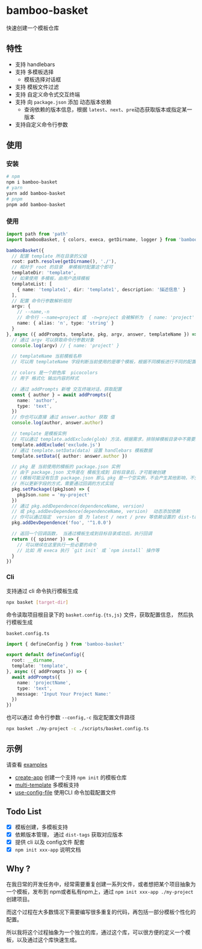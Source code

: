 # bamboo-basket

快速创建一个模板仓库

## 特性

- 支持 handlebars
- 支持 多模板选择
  - 模板选择对话框
- 支持 模板文件过滤
- 支持 自定义命令式交互终端
- 支持 向 `package.json` 添加 动态版本依赖
  - 查询依赖的版本信息，根据 `latest`、`next`、`pre`动态获取版本或指定某一版本
- 支持自定义命令行参数


## 使用

### 安装

``` sh
# npm
npm i bamboo-basket
# yarn
yarn add bamboo-basket
# pnpm
pnpm add bamboo-basket
```

### 使用

```ts
import path from 'path'
import bambooBasket, { colors, execa, getDirname, logger } from 'bamboo-basket'

bambooBasket({
  // 配置 template 所在目录的父级
  root: path.resolve(getDirname(), './'),
  // 相对于 root 的目录  单模板时配置这个即可
  templateDir: 'template',
  // 如果使用 多模板，由用户选择模板
  templateList: [
    { name: 'template1', dir: 'template1', description: '描述信息' }
  ],
  // 配置 命令行参数解析规则
  argv: {
    // --name,-n
    // 命令行 --name=project 或  -n=project 会被解析为  { name: 'project' }
    name: { alias: 'n', type: 'string' }
  }
}, async ({ addPrompts, template, pkg, argv, answer, templateName }) => {
  // 通过 argv 可以获取命令行参数对象
  console.log(argv) // { name: 'project' }

  // templateName 当前模板名称
  // 可以用 templateName 字段判断当前使用的是哪个模板，根据不同模板进行不同的配置

  // colors 是一个颜色库  picocolors
  // 用于 格式化 输出内容的样式

  // 通过 addPrompts 新增 交互终端对话，获取配置
  const { author } = await addPrompts({
    name: 'author',
    type: 'text',
  })
  // 你也可以直接 通过 answer.author 获取 值
  console.log(author, answer.author)

  // template 是模板实例
  // 可以通过 template.addExclude(glob) 方法，根据需求，排除掉模板目录中不需要的文件
  template.addExclude('exclude.js')
  // 通过 template.setData(data) 设置 handlebars 模板数据
  template.setData({ author: answer.author })

  // pkg 是 当前使用的模板的 package.json 实例
  // 由于 package.json 文件是在 模板生成到 目标目录后，才可能被创建
  // (模板可能没有包含 package.json 那么 pkg 是一个空实例，不会产生其他影响，不生成文件)
  // 所以更新字段的方式，需要通过回调的方式实现
  pkg.setPackage((pkgJson) => {
    pkgJson.name = 'my-project'
  })
  // 通过 pkg.addDependence(dependenceName, version) 
  // 或 pkg.addDevDependence(dependenceName, version)  动态添加依赖
  // 你可以通过指定  version 值 为 latest / next / prev 等依赖设置的 dist-tags，来获取最新的版本号
  pkg.addDevDependence('foo', '^1.0.0')

  // 返回一个回调函数， 当通过模板生成到目标目录成功后，执行回调
  return ({ spinner }) => {
    // 可以继续在这里执行一些必要的命令
    // 比如 用 execa 执行 `git init` 或 `npm install` 操作等
  }
})
```

### Cli

支持通过 cli 命令执行模板生成
```sh
npx basket [target-dir]
```
命令读取项目根目录下的 `basket.config.{ts,js}` 文件，获取配置信息，
然后执行模板生成

`basket.config.ts`
```ts
import { defineConfig } from 'bamboo-basket'

export default defineConfig({
  root: __dirname,
  template: 'template',
}, async ({ addPrompts }) => {
  await addPrompts({
    name: 'projectName',
    type: 'text',
    message: 'Input Your Project Name:'
  })
})
```

也可以通过 命令行参数 `--config,-c` 指定配置文件路径
```sh
npx basket ./my-project -c ./scripts/basket.config.ts
```

## 示例

请查看 [examples](/examples/)

- [create-app](/examples/create-app/) 创建一个支持 `npm init` 的模板仓库
- [multi-template](/examples/multi-template/) 多模板支持
- [use-config-file](/examples/use-config-file/) 使用CLI 命令加载配置文件
## Todo List

- [X] 模板创建，多模板支持
- [X] 依赖版本管理， 通过 `dist-tags` 获取对应版本
- [X] 提供 cli 以及 config文件 配套
- [X] `npm init xxx-app` 说明文档

## Why ?

在我日常的开发任务中，经常需要重复创建一系列文件，或者想把某个项目抽象为一个模板，发布到 npm或者私有npm上，通过
`npm init xxx-app ./my-project` 创建项目。

而这个过程在大多数情况下需要编写很多重复的代码，再包括一部分模板个性化的配置。

所以我将这个过程抽象为一个独立的库，通过这个库，可以很方便的定义一个模板，以及通过这个库快速生成。
